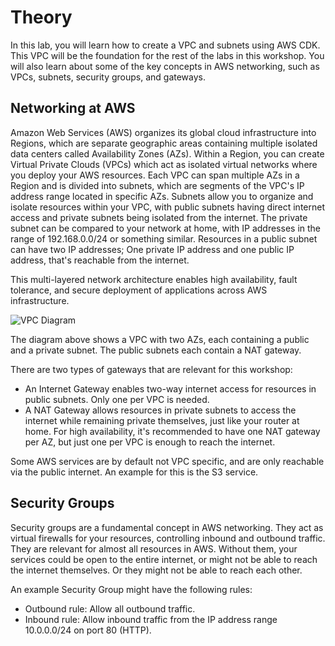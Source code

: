 # Theory

In this lab, you will learn how to create a VPC and subnets using AWS CDK. This VPC will be the foundation for the rest 
of the labs in this workshop. You will also learn about some of the key concepts in AWS networking, such as VPCs, subnets, security groups, and gateways.


## Networking at AWS

Amazon Web Services (AWS) organizes its global cloud infrastructure into Regions, which are separate geographic areas containing multiple isolated data centers called Availability Zones (AZs).
Within a Region, you can create Virtual Private Clouds (VPCs) which act as isolated virtual networks where you deploy your AWS resources.
Each VPC can span multiple AZs in a Region and is divided into subnets, which are segments of the VPC's IP address range located in specific AZs.
Subnets allow you to organize and isolate resources within your VPC, with public subnets having direct internet access and private subnets being isolated from the internet.
The private subnet can be compared to your network at home, with IP addresses in the range of 192.168.0.0/24 or something similar.
Resources in a public subnet can have two IP addresses; One private IP address and one public IP address, that's reachable from the internet.

This multi-layered network architecture enables high availability, fault tolerance, and secure deployment of applications across AWS infrastructure.

![VPC Diagram](../../media/vpc-subnet-example.png)

The diagram above shows a VPC with two AZs, each containing a public and a private subnet. The public subnets each contain a NAT gateway.

There are two types of gateways that are relevant for this workshop:
- An Internet Gateway enables two-way internet access for resources in public subnets. Only one per VPC is needed.
- A NAT Gateway allows resources in private subnets to access the internet while remaining private themselves, just like your router at home. For high availability, it's recommended to have one NAT gateway per AZ, but just one per VPC is enough to reach the internet.

Some AWS services are by default not VPC specific, and are only reachable via the public internet. An example for this is the S3 service.


## Security Groups

Security groups are a fundamental concept in AWS networking. They act as virtual firewalls for your resources, controlling inbound and outbound traffic. They are relevant for almost all resources in AWS. Without them, your services could be open to the entire internet, or might not be able to reach the internet themselves. Or they might not be able to reach each other.

An example Security Group might have the following rules:
- Outbound rule: Allow all outbound traffic.
- Inbound rule: Allow inbound traffic from the IP address range 10.0.0.0/24 on port 80 (HTTP).
